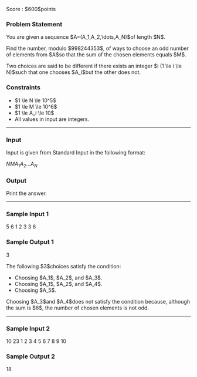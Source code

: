 
<div>

<span>

<span>

<p>
Score : $600$points
</p>

<div>

<section>

### **Problem Statement**

<p>
You are given a sequence $A=(A_1,A_2,\dots,A_N)$of length $N$.
</p>

<p>
Find the number, modulo $998244353$, of ways to choose an odd number of elements from $A$so that the sum of the chosen elements equals $M$.
</p>

<p>
Two choices are said to be different if there exists an integer $i (1 \le i \le N)$such that one chooses $A_i$but the other does not.
</p>

</section>

</div>

<div>

<section>

### **Constraints**

<ul>

<li>
$1 \le N \le 10^5$
</li>

<li>
$1 \le M \le 10^6$
</li>

<li>
$1 \le A_i \le 10$
</li>

<li>
All values in input are integers.
</li>

</ul>

</section>

</div>

---

<div>

<div>

<section>

### **Input**

<p>
Input is given from Standard Input in the following format:
</p>

<div>

$N$$M$$A_1$$A_2$$\dots$$A_N$
</div>

</section>

</div>

<div>

<section>

### **Output**

<p>
Print the answer.
</p>

</section>

</div>

</div>

---

<div>

<section>

### **Sample Input 1**

<div>

5 6
1 2 3 3 6

</div>

</section>

</div>

<div>

<section>

### **Sample Output 1**

<div>

3

</div>

<p>
The following $3$choices satisfy the condition:
</p>

<ul>

<li>
Choosing $A_1$, $A_2$, and $A_3$.
</li>

<li>
Choosing $A_1$, $A_2$, and $A_4$.
</li>

<li>
Choosing $A_5$.
</li>

</ul>

<p>
Choosing $A_3$and $A_4$does not satisfy the condition because, although the sum is $6$, the number of chosen elements is not odd.
</p>

</section>

</div>

---

<div>

<section>

### **Sample Input 2**

<div>

10 23
1 2 3 4 5 6 7 8 9 10

</div>

</section>

</div>

<div>

<section>

### **Sample Output 2**

<div>

18

</div>

</section>

</div>

</span>

</span>

</div>
